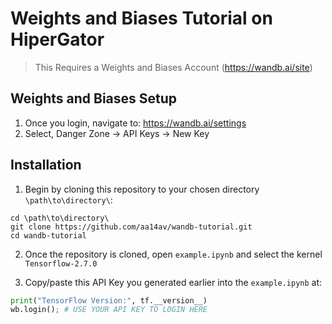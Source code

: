 # Weights and Biases Tutorial on HiperGator
>This Requires a Weights and Biases Account (https://wandb.ai/site)

## Weights and Biases Setup
1. Once you login, navigate to: https://wandb.ai/settings
2. Select, Danger Zone -> API Keys -> New Key

## Installation
1. Begin by cloning this repository to your chosen directory `\path\to\directory\`:

```
cd \path\to\directory\
git clone https://github.com/aa14av/wandb-tutorial.git
cd wandb-tutorial
```

2. Once the repository is cloned, open `example.ipynb` and select the kernel `Tensorflow-2.7.0`
   
3. Copy/paste this API Key you generated earlier into the `example.ipynb` at:
   
```python
print("TensorFlow Version:", tf.__version__)
wb.login(); # USE YOUR API KEY TO LOGIN HERE
```
